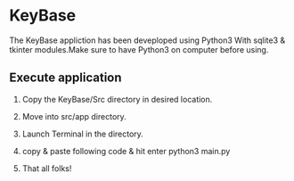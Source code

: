 
KeyBase
========
The KeyBase appliction has been deveploped using Python3
With sqlite3 & tkinter modules.Make sure to have Python3
on computer before using.

Execute application
--------------------

1. Copy the KeyBase/Src directory in desired location.
2. Move into src/app directory.
3. Launch Terminal in the directory.
4. copy & paste following code & hit enter
    python3 main.py


5. That all folks! 
